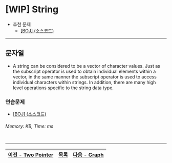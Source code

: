 # [WIP] String
* 추천 문제
    * [[BOJ] ](https://www.acmicpc.net/problem/) [(소스코드)](./src/.cpp)
---

## 문자열
* A string can be considered to be a vector of character values. Just as the subscript operator is used to obtain individual elements within a vector, in the same manner the subscript operator is used to access individual characters within strings. In addition, there are many high level operations specific to the string data type.

### 연습문제
* [[BOJ] ](https://www.acmicpc.net/problem/) [(소스코드)](./src/.cpp)
###### Memory:  KB, Time:  ms
```c++
```

---
|[이전 - Two Pointer](/two_pointer/)|[목록](https://github.com/RyanJeong/CP#index)|[다음 - Graph](/graph/)|
|-|-|-|

